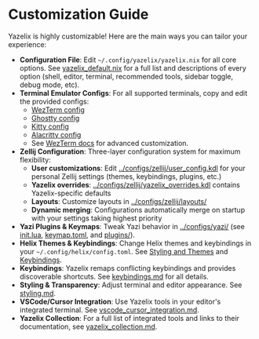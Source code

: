 # Customization Guide

Yazelix is highly customizable! Here are the main ways you can tailor your experience:

- **Configuration File**: Edit `~/.config/yazelix/yazelix.nix` for all core options. See [yazelix_default.nix](../yazelix_default.nix) for a full list and descriptions of every option (shell, editor, terminal, recommended tools, sidebar toggle, debug mode, etc).
- **Terminal Emulator Configs**: For all supported terminals, copy and edit the provided configs:
  - [WezTerm config](../configs/terminal_emulators/wezterm/.wezterm.lua)
  - [Ghostty config](../configs/terminal_emulators/ghostty/config)
  - [Kitty config](../configs/terminal_emulators/kitty/kitty.conf)
  - [Alacritty config](../configs/terminal_emulators/alacritty/alacritty.toml)
  - See [WezTerm docs](https://wezfurlong.org/wezterm/config/files.html) for advanced customization.
- **Zellij Configuration**: Three-layer configuration system for maximum flexibility:
  - **User customizations**: Edit [../configs/zellij/user_config.kdl](../configs/zellij/user_config.kdl) for your personal Zellij settings (themes, keybindings, plugins, etc.)
  - **Yazelix overrides**: [../configs/zellij/yazelix_overrides.kdl](../configs/zellij/yazelix_overrides.kdl) contains Yazelix-specific defaults
  - **Layouts**: Customize layouts in [../configs/zellij/layouts/](../configs/zellij/layouts/)
  - **Dynamic merging**: Configurations automatically merge on startup with your settings taking highest priority
- **Yazi Plugins & Keymaps**: Tweak Yazi behavior in [../configs/yazi/](../configs/yazi/) (see [init.lua](../configs/yazi/init.lua), [keymap.toml](../configs/yazi/keymap.toml), and [plugins/](../configs/yazi/plugins/)).
- **Helix Themes & Keybindings**: Change Helix themes and keybindings in your `~/.config/helix/config.toml`. See [Styling and Themes](./styling.md) and [Keybindings](./keybindings.md).
- **Keybindings**: Yazelix remaps conflicting keybindings and provides discoverable shortcuts. See [keybindings.md](./keybindings.md) for all details.
- **Styling & Transparency**: Adjust terminal and editor appearance. See [styling.md](./styling.md).
- **VSCode/Cursor Integration**: Use Yazelix tools in your editor's integrated terminal. See [vscode_cursor_integration.md](./vscode_cursor_integration.md).
- **Yazelix Collection**: For a full list of integrated tools and links to their documentation, see [yazelix_collection.md](./yazelix_collection.md). 